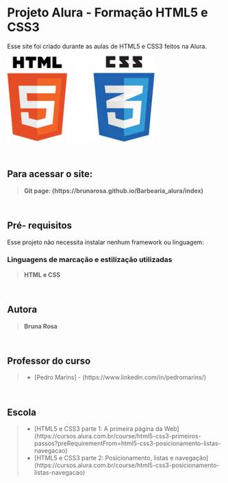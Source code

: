 <h1> Projeto Alura - Formação HTML5 e CSS3</h1>

Esse site foi criado durante as aulas de HTML5 e CSS3 feitos na Alura.

<img src= "./img/icones-css-html.jpeg" alt= "Icones do HTML e Css" height="200">

<br><h2>Para acessar o site:</h2>
<blockquote><b>Git page: (https://brunarosa.github.io/Barbearia_alura/index)</b></blockquote>

<br><h2>Pré- requisitos</h2>

Esse projeto não necessita instalar nenhum framework ou linguagem:

<h3>Linguagens de marcação e estilização utilizadas</h3>
<blockquote><b>HTML e CSS</b></blockquote>

<br><h2>Autora</h2>
<blockquote><b>Bruna Rosa</b></blockquote>

<br><h2>Professor do curso</h2>
<blockquote>
<ul> 
    <li>[Pedro Marins] -  (https://www.linkedin.com/in/pedromarins/)</li>
</ul>
</blockquote>

<br><h2>Escola</h2>

<blockquote>
<ul> 
    <li>[HTML5 e CSS3 parte 1: A primeira página da Web] (https://cursos.alura.com.br/course/html5-css3-primeiros-passos?preRequirementFrom=html5-css3-posicionamento-listas-navegacao)</li>
    <li>[HTML5 e CSS3 parte 2: Posicionamento, listas e navegação] (https://cursos.alura.com.br/course/html5-css3-posicionamento-listas-navegacao)</li>
</ul>
</blockquote>